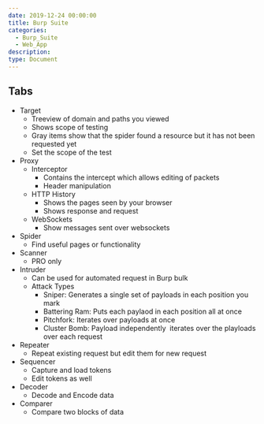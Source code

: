 ```yaml
---
date: 2019-12-24 00:00:00
title: Burp Suite
categories:
  - Burp_Suite
  - Web_App
description:
type: Document
---
```


## Tabs

* Target
  * Treeview of domain and paths you viewed
  * Shows scope of testing
  * Gray items show that the spider found a resource but it has not been requested yet
  * Set the scope of the test
* Proxy
  * Interceptor
    * Contains the intercept which allows editing of packets
    * Header manipulation
  * HTTP History
    * Shows the pages seen by your browser
    * Shows response and request
  * WebSockets
    * Show messages sent over websockets
* Spider
  * Find useful pages or functionality
* Scanner
  * PRO only
* Intruder
  * Can be used for automated request in Burp bulk
  * Attack Types
    * Sniper: Generates a single set of payloads in each position you mark
    * Battering Ram: Puts each paylaod in each position all at once
    * Pitchfork: Iterates over payloads at once
    * Cluster Bomb: Payload independently&nbsp; iterates over the playloads over each request
* Repeater
  * Repeat existing request but edit them for new request
* Sequencer
  * Capture and load tokens
  * Edit tokens as well
* Decoder
  * Decode and Encode data
* Comparer
  * Compare two blocks of data